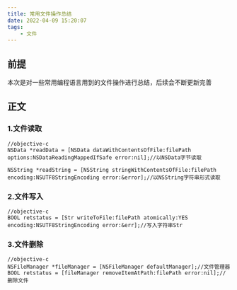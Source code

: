 ```yaml
---
title: 常用文件操作总结
date: 2022-04-09 15:20:07
tags:
    - 文件
---
```


## 前提

本次是对一些常用编程语言用到的文件操作进行总结，后续会不断更新完善

<!--more-->

## 正文

### 1.文件读取

```
//objective-c
NSData *readData = [NSData dataWithContentsOfFile:filePath options:NSDataReadingMappedIfSafe error:nil];//以NSData字节读取

NSString *readString = [NSString stringWithContentsOfFile:filePath encoding:NSUTF8StringEncoding error:&error];//以NSString字符串形式读取
```

### 2.文件写入

```
//objective-c
BOOL retstatus = [Str writeToFile:filePath atomically:YES encoding:NSUTF8StringEncoding error:&err];//写入字符串Str
```

### 3.文件删除

```
//objective-c
NSFileManager *fileManager = [NSFileManager defaultManager];//文件管理器
BOOL retstatus = [fileManager removeItemAtPath:filePath error:nil];//删除文件
```

